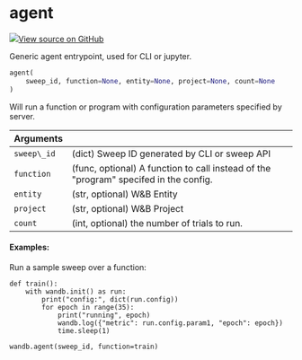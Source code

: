 # agent



[![](https://www.tensorflow.org/images/GitHub-Mark-32px.png)View source on GitHub](https://www.github.com/wandb/client/tree/v0.10.32/wandb/wandb_agent.py#L526-L572)



Generic agent entrypoint, used for CLI or jupyter.

```python
agent(
    sweep_id, function=None, entity=None, project=None, count=None
)
```




Will run a function or program with configuration parameters specified
by server.

| Arguments |  |
| :--- | :--- |
|  `sweep\_id` |  (dict) Sweep ID generated by CLI or sweep API |
|  `function` |  (func, optional) A function to call instead of the "program" specifed in the config. |
|  `entity` |  (str, optional) W&B Entity |
|  `project` |  (str, optional) W&B Project |
|  `count` |  (int, optional) the number of trials to run. |



#### Examples:

Run a sample sweep over a function:
```
def train():
    with wandb.init() as run:
        print("config:", dict(run.config))
        for epoch in range(35):
            print("running", epoch)
            wandb.log({"metric": run.config.param1, "epoch": epoch})
            time.sleep(1)

wandb.agent(sweep_id, function=train)
```

